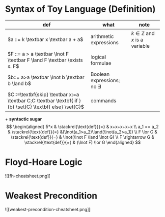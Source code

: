 # Syntax of Toy Language (Definition)

| def                                                                                                      | what                              | note                                     |
| -------------------------------------------------------------------------------------------------------- | --------------------------------- | ---------------------------------------- |
| $a ::= k \textbar x \textbar a + a$                                                                      | arithmetic expressions            | $k \in \mathbb{Z}$ and $x$ is a variable |
| $F ::= a > a \textbar \lnot F \textbar F \land F \textbar \exists x. F$                                  | logical formulae                  |                                          |
| $b::= a>a \textbar \lnot b \textbar b \land b$                                                           | Boolean expressions; no $\exists$ |                                          |
| $C::=\textbf{skip} \textbar x:=a \textbar C;C \textbar \textbf{ if } (b) \set{C} \textbf{ else} \set{C}$ | commands                          |                                          |

\+ **syntactic sugar**
$$
\begin{aligned}
5*x & \stackrel{\text{def}}{=} & x+x+x+x+x \\
a_1 == a_2 & \stackrel{\text{def}}{=} &(\lnot(a_1>a_2)\land(\lnot(a_2>a_1)) \\
F \lor G & \stackrel{\text{def}}{=} & \lnot(\lnot F \land \lnot G) \\
F \rightarrow G & \stackrel{\text{def}}{=} & (\lnot F) \lor G
\end{aligned}
$$
# Floyd-Hoare Logic
![[fh-cheatsheet.png]]
# Weakest Precondition
![[weakest-precondition-cheatsheet.png]]